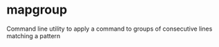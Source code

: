 mapgroup
========

Command line utility to apply a command to groups of consecutive lines matching a pattern
